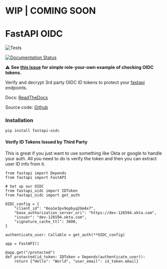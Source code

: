 # WIP | COMING SOON

# FastAPI OIDC

![Tests](https://github.com/HarryMWinters/fastapi-oidc/workflows/Test/badge.svg)

[![Documentation Status](https://readthedocs.org/projects/fastapi-oidc/badge/?version=latest)](https://fastapi-oidc.readthedocs.io/en/latest/?badge=latest)

:warning: **See [this issue](https://github.com/HarryMWinters/fastapi-oidc/issues/1) for simple role-your-own example of checking OIDC tokens.**

Verify and decrypt 3rd party OIDC ID tokens to protect your [fastapi](https://github.com/tiangolo/fastapi) endpoints.

Docs: [ReadTheDocs](https://fastapi-oidc.readthedocs.io/en/latest/)

Source code: [Github](https://github.com/HarryMWinters/fastapi-oidc)

### Installation

`pip install fastapi-oidc`

#### Verify ID Tokens Issued by Third Party

This is great if you just want to use something like Okta or google to handle
your auth. All you need to do is verify the token and then you can extract user ID info from it.

```python3
from fastapi import Depends
from fastapi import FastAPI

# Set up our OIDC
from fastapi_oidc import IDToken
from fastapi_oidc import get_auth

OIDC_config = {
    "client_id": "0oa1e3pv9opbyq2Gm4x7",
    "base_authorization_server_uri": "https://dev-126594.okta.com",
    "issuer": "dev-126594.okta.com",
    "signature_cache_ttl": 3600,
}

authenticate_user: Callable = get_auth(**OIDC_config)

app = FastAPI()

@app.get("/protected")
def protected(id_token: IDToken = Depends(authenticate_user)):
    return {"Hello": "World", "user_email": id_token.email}
```
